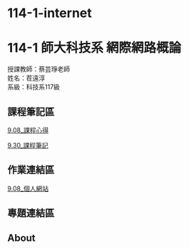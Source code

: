 # 114-1-internet

# 114-1 師大科技系 網際網路概論

授課教師：蔡芸琤老師          
姓名：茬遠淳           
系級：科技系117級              

## 課程筆記區

[9.08_課程心得](https://github.com/Yuan-Chun-Chih/9.08)

[9.30_課程筆記](https://github.com/Yuan-Chun-Chih/9-30)

## 作業連結區

[9.08_個人網站](https://github.com/Yuan-Chun-Chih/Self_Website)

## 專題連結區

## About
